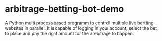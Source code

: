 # arbitrage-betting-bot-demo
A Python multi process based programm to controll multiple live bertting websites in parallel. It is capable of logging in your account, select the bet to place and pay the right amount for the arebitrage to happen. 
